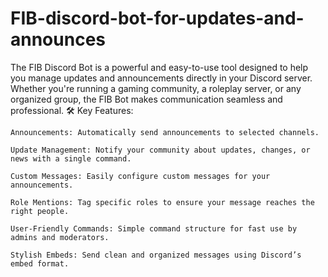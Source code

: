 # FIB-discord-bot-for-updates-and-announces

The FIB Discord Bot is a powerful and easy-to-use tool designed to help you manage updates and announcements directly in your Discord server. Whether you're running a gaming community, a roleplay server, or any organized group, the FIB Bot makes communication seamless and professional.
🛠️ Key Features:

    Announcements: Automatically send announcements to selected channels.

    Update Management: Notify your community about updates, changes, or news with a single command.

    Custom Messages: Easily configure custom messages for your announcements.

    Role Mentions: Tag specific roles to ensure your message reaches the right people.

    User-Friendly Commands: Simple command structure for fast use by admins and moderators.

    Stylish Embeds: Send clean and organized messages using Discord’s embed format.
